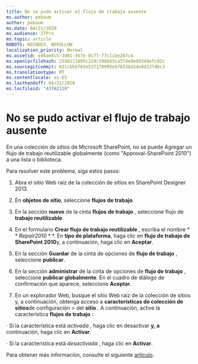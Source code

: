 ```yaml
---
title: No se pudo activar el flujo de trabajo ausente
ms.author: pebaum
author: pebaum
ms.date: 04/21/2020
ms.audience: ITPro
ms.topic: article
ROBOTS: NOINDEX, NOFOLLOW
localization_priority: Normal
ms.assetid: e46ae8c5-3d81-457e-8c77-f7c1cbe267c4
ms.openlocfilehash: 2598111005c219c398b63ca374e8e99348efc02c
ms.sourcegitcommit: 631cbb5f03e5371f0995e976536d24e9d13746c3
ms.translationtype: MT
ms.contentlocale: es-ES
ms.lasthandoff: 04/22/2020
ms.locfileid: "43762118"
---
```

# <a name="missing-workflow-failed-to-activate"></a>No se pudo activar el flujo de trabajo ausente

En una colección de sitios de Microsoft SharePoint, no se puede Agregar un flujo de trabajo reutilizable globalmente (como "Approval-SharePoint 2010") a una lista o biblioteca.
  
Para resolver este problema, siga estos pasos: 
  
1. Abra el sitio Web raíz de la colección de sitios en SharePoint Designer 2013.
  
2. En **objetos de sitio**, seleccione **flujos de trabajo**. 
  
3. En la sección **nuevo** de la cinta **flujos de trabajo** , seleccione flujo de **trabajo reutilizable**. 
  
4. En el formulario **Crear flujo de trabajo reutilizable** , escriba el nombre * * *Repair2010* * *. En **tipo de plataforma**, haga clic en **flujo de trabajo de SharePoint 2010**y, a continuación, haga clic en **Aceptar**. 
  
1. En la sección **Guardar** de la cinta de opciones de **flujo de trabajo** , seleccione **publicar**. 
  
2. En la sección **administrar** de la cinta de opciones de **flujo de trabajo** , seleccione **publicar globalmente**. En el cuadro de diálogo de confirmación que aparece, seleccione **Aceptar**. 
  
3. En un explorador Web, busque el sitio Web raíz de la colección de sitios y, a continuación, obtenga acceso a **características de colección de sitios**de configuración \> del **sitio** . A continuación, active la característica **flujos de trabajo** : 
  
· Si la característica está *activada* , haga clic en desactivar **y, a** continuación, haga clic en **Activar**. 
  
· Si la característica está *desactivada* , haga clic en **Activar**. 
  
Para obtener más información, consulte el siguiente [artículo](https://go.microsoft.com/fwlink/?linkid=2047770&amp;clcid=0x409).
  


